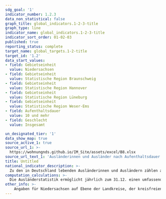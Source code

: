 ```yaml
---
sdg_goal: '1'
indicator_number: 1.2.3
data_non_statistical: false
graph_title: global_indicators.1-2-3-title
graph_type: line
indicator_name: global_indicators.1-2-3-title
indicator_sort_order: 01-02-03
published: true
reporting_status: complete
target_name: global_targets.1-2-title
target_id: '1.2'
data_start_values:
- field: Gebietseinheit
  value: Niedersachsen
- field: Gebietseinheit
  value: Statistische Region Braunschweig
- field: Gebietseinheit
  value: Statistische Region Hannover
- field: Gebietseinheit
  value: Statistische Region Lüneburg
- field: Gebietseinheit
  value: Statistische Region Weser-Ems
- field: Aufenthaltsdauer
  value: 10 und mehr
- field: Geschlecht
  value: Insgesamt

un_designated_tier: '1'
data_show_map: true
source_active_1: true
source_url_1: >-
  https://wohnungnds.github.io/IM_Site/assets/excel/B8.xlsx
source_url_text_1: 'Ausländerinnen und Ausländer nach Aufenthaltsdauer in Niedersachsen'
title: Untitled
national_indicator_description: >-
  Zu den in Deutschland lebenden Ausländerinnen und Ausländern zählen alle Personen, die nicht die deutsche Staatsangehörigkeit besitzen und die sich nicht nur für einen kurzen Zeitraum in Deutschland aufhalten. Dazu gehören auch Staatenlose und Personen mit ungeklärter Staatsangehörigkeit. Deutsche, die zugleich eine fremde Staatsangehörigkeit besitzen, zählen nicht zur ausländischen Bevölkerung. Die Aufenthaltsdauer ergibt sich ohne Berücksichtigung von Aufenthaltsunterbrechungen als Differenz zwischen Berichtsstichtag und Datum der ersten Einreise in das Bundesgebiet bzw. der Geburt. Die regionale Verteilung verschiedener Stufen der Aufenthaltsdauer verdeutlicht, in welchen Regionen des Landes ein Großteil der Ausländerinnen und Ausländer schon über einen langen Zeitraum in Deutschland lebt (zehn Jahre und mehr). Eine Aufenthaltsdauer in Deutschland von acht Jahren ist außerdem eine der Voraussetzungen zur Einbürgerung (vgl. Indikator A 15 und A 16).
computation_calculations: >-
  Die Ausländerstatistik ermöglicht jährlich zum 31.12. einen umfassenden statistischen Überblick zur ausländischen Bevölkerung. Die Auszählung des beim Bundesverwaltungsamt geführten Ausländerzentralregisters (AZR) gibt Aufschluss über Staatsangehörigkeit, Aufenthaltsstatus, Aufenthaltsdauer, Alter und Familienstand der Ausländerinnen und Ausländer. Die Mitglieder der Stationierungsstreitkräfte sowie der diplomatischen und konsularischen Vertretungen in der Bundesrepublik Deutschland mit ihren Familien werden nicht aufgeführt, da sie nicht den Bestimmungen des Aufenthaltsgesetzes unterliegen. Zur Sicherstellung der Geheimhaltung wird ab 2016 im Ausländerzentralregister ein Rundungsverfahren angewendet. Fallzahlen werden hierzu auf ein Vielfaches von Fünf gerundet. Dadurch können Rundungsdifferenzen auftreten, so dass das Insgesamt-Ergebnis von der Summe der Einzelwerte abweichen kann.
other_info: >-
    Angaben für Niedersachsen auf Ebene der Landkreise, der kreisfreien Städte und der Landeshauptstadt Hannover sind verfügbar in der LSN Online-Datenbank (Statistische Erhebung > 105 Ausländerzentralregister), bundesweit in der GENESIS-Online Datenbank. Methodische Erläuterungen finden sich fortlaufend in dem jährlich erscheinenden Statistischen Bericht Niedersachsen A I 4, Ausländische Bevölkerung am 31.12. Weitere methodische Erläuterungen und bundesweite Ergebnisse sind zu finden in: Statistisches Bundesamt: Fachserie 1 Reihe 2, Ausländische Bevölkerung (erscheint jährlich). 
---
```

